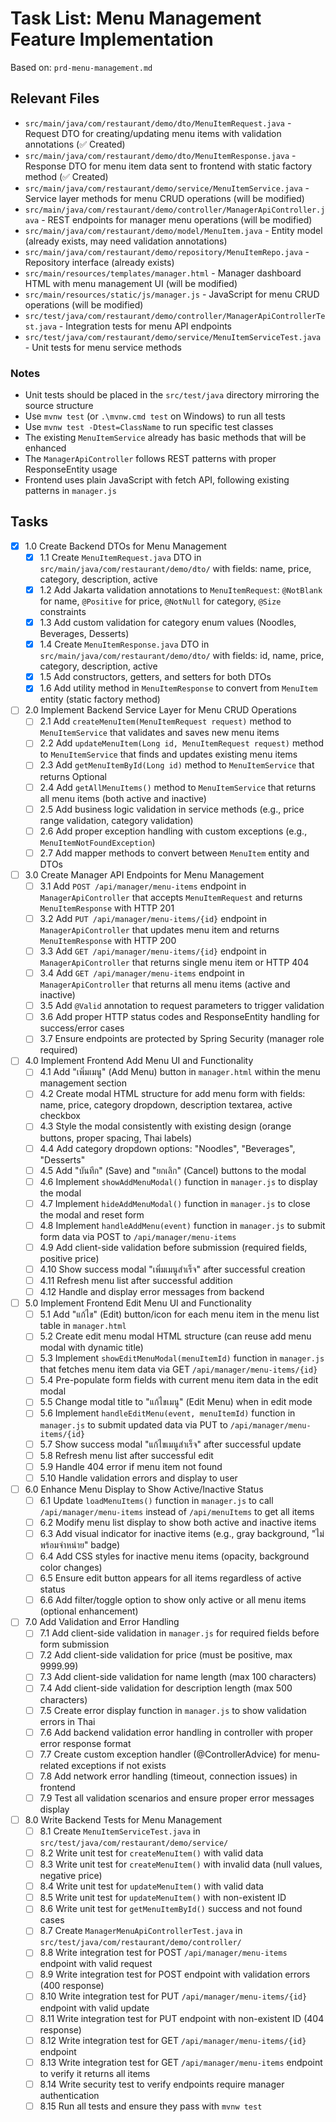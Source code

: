 # Task List: Menu Management Feature Implementation

Based on: `prd-menu-management.md`

## Relevant Files

- `src/main/java/com/restaurant/demo/dto/MenuItemRequest.java` - Request DTO for creating/updating menu items with validation annotations (✅ Created)
- `src/main/java/com/restaurant/demo/dto/MenuItemResponse.java` - Response DTO for menu item data sent to frontend with static factory method (✅ Created)
- `src/main/java/com/restaurant/demo/service/MenuItemService.java` - Service layer methods for menu CRUD operations (will be modified)
- `src/main/java/com/restaurant/demo/controller/ManagerApiController.java` - REST endpoints for manager menu operations (will be modified)
- `src/main/java/com/restaurant/demo/model/MenuItem.java` - Entity model (already exists, may need validation annotations)
- `src/main/java/com/restaurant/demo/repository/MenuItemRepo.java` - Repository interface (already exists)
- `src/main/resources/templates/manager.html` - Manager dashboard HTML with menu management UI (will be modified)
- `src/main/resources/static/js/manager.js` - JavaScript for menu CRUD operations (will be modified)
- `src/test/java/com/restaurant/demo/controller/ManagerApiControllerTest.java` - Integration tests for menu API endpoints
- `src/test/java/com/restaurant/demo/service/MenuItemServiceTest.java` - Unit tests for menu service methods

### Notes

- Unit tests should be placed in the `src/test/java` directory mirroring the source structure
- Use `mvnw test` (or `.\mvnw.cmd test` on Windows) to run all tests
- Use `mvnw test -Dtest=ClassName` to run specific test classes
- The existing `MenuItemService` already has basic methods that will be enhanced
- The `ManagerApiController` follows REST patterns with proper ResponseEntity usage
- Frontend uses plain JavaScript with fetch API, following existing patterns in `manager.js`

## Tasks

- [x] 1.0 Create Backend DTOs for Menu Management
  - [x] 1.1 Create `MenuItemRequest.java` DTO in `src/main/java/com/restaurant/demo/dto/` with fields: name, price, category, description, active
  - [x] 1.2 Add Jakarta validation annotations to `MenuItemRequest`: `@NotBlank` for name, `@Positive` for price, `@NotNull` for category, `@Size` constraints
  - [x] 1.3 Add custom validation for category enum values (Noodles, Beverages, Desserts)
  - [x] 1.4 Create `MenuItemResponse.java` DTO in `src/main/java/com/restaurant/demo/dto/` with fields: id, name, price, category, description, active
  - [x] 1.5 Add constructors, getters, and setters for both DTOs
  - [x] 1.6 Add utility method in `MenuItemResponse` to convert from `MenuItem` entity (static factory method)

- [ ] 2.0 Implement Backend Service Layer for Menu CRUD Operations
  - [ ] 2.1 Add `createMenuItem(MenuItemRequest request)` method to `MenuItemService` that validates and saves new menu items
  - [ ] 2.2 Add `updateMenuItem(Long id, MenuItemRequest request)` method to `MenuItemService` that finds and updates existing menu items
  - [ ] 2.3 Add `getMenuItemById(Long id)` method to `MenuItemService` that returns Optional<MenuItem>
  - [ ] 2.4 Add `getAllMenuItems()` method to `MenuItemService` that returns all menu items (both active and inactive)
  - [ ] 2.5 Add business logic validation in service methods (e.g., price range validation, category validation)
  - [ ] 2.6 Add proper exception handling with custom exceptions (e.g., `MenuItemNotFoundException`)
  - [ ] 2.7 Add mapper methods to convert between `MenuItem` entity and DTOs

- [ ] 3.0 Create Manager API Endpoints for Menu Management
  - [ ] 3.1 Add `POST /api/manager/menu-items` endpoint in `ManagerApiController` that accepts `MenuItemRequest` and returns `MenuItemResponse` with HTTP 201
  - [ ] 3.2 Add `PUT /api/manager/menu-items/{id}` endpoint in `ManagerApiController` that updates menu item and returns `MenuItemResponse` with HTTP 200
  - [ ] 3.3 Add `GET /api/manager/menu-items/{id}` endpoint in `ManagerApiController` that returns single menu item or HTTP 404
  - [ ] 3.4 Add `GET /api/manager/menu-items` endpoint in `ManagerApiController` that returns all menu items (active and inactive)
  - [ ] 3.5 Add `@Valid` annotation to request parameters to trigger validation
  - [ ] 3.6 Add proper HTTP status codes and ResponseEntity handling for success/error cases
  - [ ] 3.7 Ensure endpoints are protected by Spring Security (manager role required)

- [ ] 4.0 Implement Frontend Add Menu UI and Functionality
  - [ ] 4.1 Add "เพิ่มเมนู" (Add Menu) button in `manager.html` within the menu management section
  - [ ] 4.2 Create modal HTML structure for add menu form with fields: name, price, category dropdown, description textarea, active checkbox
  - [ ] 4.3 Style the modal consistently with existing design (orange buttons, proper spacing, Thai labels)
  - [ ] 4.4 Add category dropdown options: "Noodles", "Beverages", "Desserts"
  - [ ] 4.5 Add "บันทึก" (Save) and "ยกเลิก" (Cancel) buttons to the modal
  - [ ] 4.6 Implement `showAddMenuModal()` function in `manager.js` to display the modal
  - [ ] 4.7 Implement `hideAddMenuModal()` function in `manager.js` to close the modal and reset form
  - [ ] 4.8 Implement `handleAddMenu(event)` function in `manager.js` to submit form data via POST to `/api/manager/menu-items`
  - [ ] 4.9 Add client-side validation before submission (required fields, positive price)
  - [ ] 4.10 Show success modal "เพิ่มเมนูสำเร็จ" after successful creation
  - [ ] 4.11 Refresh menu list after successful addition
  - [ ] 4.12 Handle and display error messages from backend

- [ ] 5.0 Implement Frontend Edit Menu UI and Functionality
  - [ ] 5.1 Add "แก้ไข" (Edit) button/icon for each menu item in the menu list table in `manager.html`
  - [ ] 5.2 Create edit menu modal HTML structure (can reuse add menu modal with dynamic title)
  - [ ] 5.3 Implement `showEditMenuModal(menuItemId)` function in `manager.js` that fetches menu item data via GET `/api/manager/menu-items/{id}`
  - [ ] 5.4 Pre-populate form fields with current menu item data in the edit modal
  - [ ] 5.5 Change modal title to "แก้ไขเมนู" (Edit Menu) when in edit mode
  - [ ] 5.6 Implement `handleEditMenu(event, menuItemId)` function in `manager.js` to submit updated data via PUT to `/api/manager/menu-items/{id}`
  - [ ] 5.7 Show success modal "แก้ไขเมนูสำเร็จ" after successful update
  - [ ] 5.8 Refresh menu list after successful edit
  - [ ] 5.9 Handle 404 error if menu item not found
  - [ ] 5.10 Handle validation errors and display to user

- [ ] 6.0 Enhance Menu Display to Show Active/Inactive Status
  - [ ] 6.1 Update `loadMenuItems()` function in `manager.js` to call `/api/manager/menu-items` instead of `/api/menuItems` to get all items
  - [ ] 6.2 Modify menu list display to show both active and inactive items
  - [ ] 6.3 Add visual indicator for inactive items (e.g., gray background, "ไม่พร้อมจำหน่าย" badge)
  - [ ] 6.4 Add CSS styles for inactive menu items (opacity, background color changes)
  - [ ] 6.5 Ensure edit button appears for all items regardless of active status
  - [ ] 6.6 Add filter/toggle option to show only active or all menu items (optional enhancement)

- [ ] 7.0 Add Validation and Error Handling
  - [ ] 7.1 Add client-side validation in `manager.js` for required fields before form submission
  - [ ] 7.2 Add client-side validation for price (must be positive, max 9999.99)
  - [ ] 7.3 Add client-side validation for name length (max 100 characters)
  - [ ] 7.4 Add client-side validation for description length (max 500 characters)
  - [ ] 7.5 Create error display function in `manager.js` to show validation errors in Thai
  - [ ] 7.6 Add backend validation error handling in controller with proper error response format
  - [ ] 7.7 Create custom exception handler (@ControllerAdvice) for menu-related exceptions if not exists
  - [ ] 7.8 Add network error handling (timeout, connection issues) in frontend
  - [ ] 7.9 Test all validation scenarios and ensure proper error messages display

- [ ] 8.0 Write Backend Tests for Menu Management
  - [ ] 8.1 Create `MenuItemServiceTest.java` in `src/test/java/com/restaurant/demo/service/`
  - [ ] 8.2 Write unit test for `createMenuItem()` with valid data
  - [ ] 8.3 Write unit test for `createMenuItem()` with invalid data (null values, negative price)
  - [ ] 8.4 Write unit test for `updateMenuItem()` with valid data
  - [ ] 8.5 Write unit test for `updateMenuItem()` with non-existent ID
  - [ ] 8.6 Write unit test for `getMenuItemById()` success and not found cases
  - [ ] 8.7 Create `ManagerMenuApiControllerTest.java` in `src/test/java/com/restaurant/demo/controller/`
  - [ ] 8.8 Write integration test for POST `/api/manager/menu-items` endpoint with valid request
  - [ ] 8.9 Write integration test for POST endpoint with validation errors (400 response)
  - [ ] 8.10 Write integration test for PUT `/api/manager/menu-items/{id}` endpoint with valid update
  - [ ] 8.11 Write integration test for PUT endpoint with non-existent ID (404 response)
  - [ ] 8.12 Write integration test for GET `/api/manager/menu-items/{id}` endpoint
  - [ ] 8.13 Write integration test for GET `/api/manager/menu-items` endpoint to verify it returns all items
  - [ ] 8.14 Write security test to verify endpoints require manager authentication
  - [ ] 8.15 Run all tests and ensure they pass with `mvnw test`
